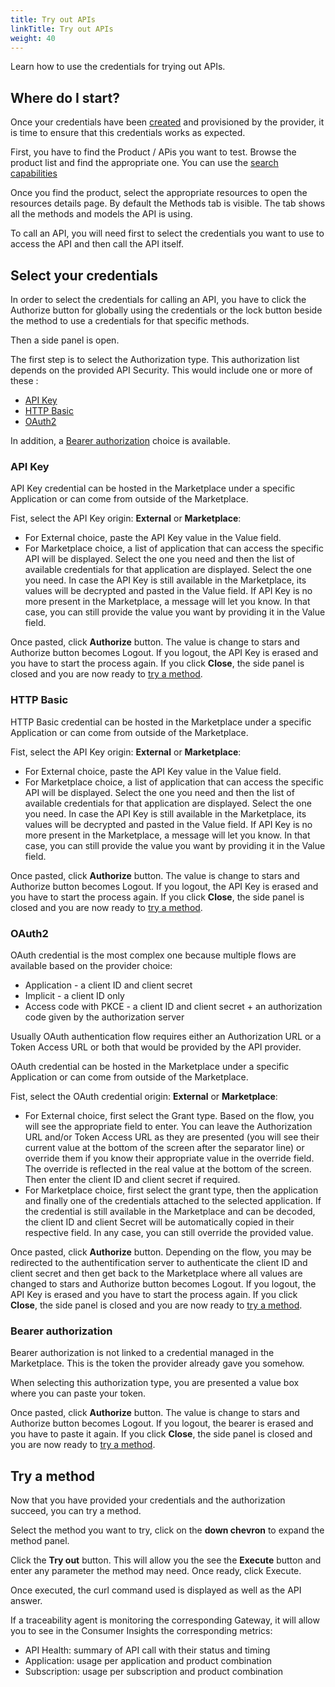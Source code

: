 ```yaml
---
title: Try out APIs
linkTitle: Try out APIs
weight: 40
---
```


Learn how to use the credentials for trying out APIs.

## Where do I start?

Once your credentials have been [created](/docs/manage_marketplace/consumer_experience/credential_management#create-credentials) and provisioned by the provider, it is time to ensure that this credentials works as expected.

First, you have to find the Product / APis you want to test. Browse the product list and find the appropriate one. You can use the [search capabilities](/docs/manage_marketplace/consumer_experience/searching)

Once you find the product, select the appropriate resources to open the resources details page. By default the Methods tab is visible. The tab shows all the methods and models the API is using.

To call an API, you will need first to select the credentials you want to use to access the API and then call the API itself.

## Select your credentials

In order to select the credentials for calling an API, you have to click the Authorize button for globally using the credentials or the lock button beside the method to use a credentials for that specific methods.

Then a side panel is open.

The first step is to select the Authorization type. This authorization list depends on the provided API Security. This would include one or more of these :

* [API Key](#api-key)
* [HTTP Basic](#http-basic)
* [OAuth2](#oauth2)

In addition, a [Bearer authorization](#bearer-authorization) choice is available.

### API Key

API Key credential can be hosted in the Marketplace under a specific Application or can come from outside of the Marketplace.

Fist, select the API Key origin: **External** or **Marketplace**:

* For External choice, paste the API Key value in the Value field.
* For Marketplace choice, a list of application that can access the specific API will be displayed. Select the one you need and then the list of available credentials for that application are displayed. Select the one you need. In case the API Key is still available in the Marketplace, its values will be decrypted and pasted in the Value field. If API Key is no more present in the Marketplace, a message will let you know. In that case, you can still provide the value you want by providing it in the Value field.

Once pasted, click **Authorize** button. The value is change to stars and Authorize button becomes Logout. If you logout, the API Key is erased and you have to start the process again. If you click **Close**, the side panel is closed and you are now ready to [try a method](#try-a-method).

### HTTP Basic

HTTP Basic credential can be hosted in the Marketplace under a specific Application or can come from outside of the Marketplace.

Fist, select the API Key origin: **External** or **Marketplace**:

* For External choice, paste the API Key value in the Value field.
* For Marketplace choice, a list of application that can access the specific API will be displayed. Select the one you need and then the list of available credentials for that application are displayed. Select the one you need. In case the API Key is still available in the Marketplace, its values will be decrypted and pasted in the Value field. If API Key is no more present in the Marketplace, a message will let you know. In that case, you can still provide the value you want by providing it in the Value field.

Once pasted, click **Authorize** button. The value is change to stars and Authorize button becomes Logout. If you logout, the API Key is erased and you have to start the process again. If you click **Close**, the side panel is closed and you are now ready to [try a method](#try-a-method).

### OAuth2

OAuth credential is the most complex one because multiple flows are available based on the provider choice:

* Application - a client ID and client secret
* Implicit - a client ID only
* Access code with PKCE - a client ID and client secret + an authorization code given by the authorization server

Usually OAuth authentication flow requires either an Authorization URL or a Token Access URL or both that would be provided by the API provider.

OAuth credential can be hosted in the Marketplace under a specific Application or can come from outside of the Marketplace.

Fist, select the OAuth credential origin: **External** or **Marketplace**:

* For External choice, first select the Grant type. Based on the flow, you will see the appropriate field to enter. You can leave the Authorization URL and/or Token Access URL as they are presented (you will see their current value at the bottom of the screen after the separator line) or override them if you know their appropriate value in the override field. The override is reflected in the real value at the bottom of the screen. Then enter the client ID and client secret if required.
* For Marketplace choice, first select the grant type, then the application and finally one of the credentials attached to the selected application. If the credential is still available in the Marketplace and can be decoded, the client ID and client Secret will be automatically copied in their respective field. In any case, you can still override the provided value.

Once pasted, click **Authorize** button. Depending on the flow, you may be redirected to the authentification server to authenticate the client ID and client secret and then get back to the Marketplace where all values are changed to stars and Authorize button becomes Logout. If you logout, the API Key is erased and you have to start the process again. If you click **Close**, the side panel is closed and you are now ready to [try a method](#try-a-method).

### Bearer authorization

Bearer authorization is not linked to a credential managed in the Marketplace. This is the token the provider already gave you somehow.

When selecting this authorization type, you are presented a value box where you can paste your token.

Once pasted, click **Authorize** button. The value is change to stars and Authorize button becomes Logout. If you logout, the bearer is erased and you have to paste it again. If you click **Close**, the side panel is closed and you are now ready to [try a method](#try-a-method).

## Try a method

Now that you have provided your credentials and the authorization succeed, you can try a method.

Select the method you want to try, click on the **down chevron** to expand the method panel.

Click the **Try out** button. This will allow you the see the **Execute** button and enter any parameter the method may need. Once ready, click Execute.

Once executed, the curl command used is displayed as well as the API answer.

If a traceability agent is monitoring the corresponding Gateway, it will allow you to see in the Consumer Insights the corresponding metrics:

* API Health: summary of API call with their status and timing
* Application: usage per application and product combination
* Subscription: usage per subscription and product combination